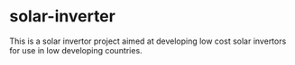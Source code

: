 # solar-inverter
This is a solar invertor project aimed at developing low cost solar invertors for use in low developing countries.
